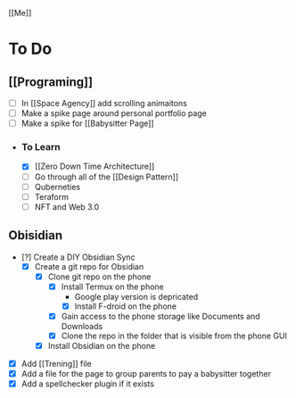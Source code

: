 [[Me]]

# To Do

## [[Programing]]
- [ ] In [[Space Agency]] add scrolling animaitons
- [ ] Make a spike page around personal portfolio page
- [ ] Make a spike for [[Babysitter Page]]
- ### To Learn
	- [x] [[Zero Down Time Architecture]]
	- [ ] Go through all of the [[Design Pattern]]
	- [ ] Quberneties
	- [ ] Teraform
	- [ ] NFT and Web 3.0

## Obisidian
- [?] Create a DIY Obsidian Sync
	- [x] Create a git repo for Obsidian
		- [x] Clone git repo on the phone
			- [x] Install Termux on the phone
				- Google play version is depricated
				- [x] Install F-droid on the phone
			- [x] Gain access to the phone storage like Documents and Downloads
			- [x] Clone the repo in the folder that is visible from the phone GUI
		- [x] Install Obsidian on the phone
- [x] Add [[Trening]] file
- [x] Add a file for the page to group parents to pay a babysitter together
- [x] Add a spellchecker plugin if it exists
